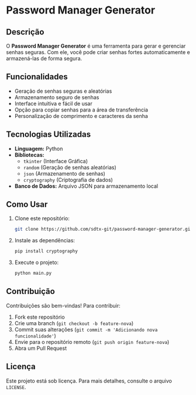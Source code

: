 # Password Manager Generator

## Descrição
O **Password Manager Generator** é uma ferramenta para gerar e gerenciar senhas seguras. Com ele, você pode criar senhas fortes automaticamente e armazená-las de forma segura.

## Funcionalidades
- Geração de senhas seguras e aleatórias
- Armazenamento seguro de senhas
- Interface intuitiva e fácil de usar
- Opção para copiar senhas para a área de transferência
- Personalização de comprimento e caracteres da senha

## Tecnologias Utilizadas
- **Linguagem:** Python
- **Bibliotecas:**
  - `tkinter` (Interface Gráfica)
  - `random` (Geração de senhas aleatórias)
  - `json` (Armazenamento de senhas)
  - `cryptography` (Criptografia de dados)
- **Banco de Dados:** Arquivo JSON para armazenamento local

## Como Usar
1. Clone este repositório:
   ```bash
   git clone https://github.com/sdtx-git/password-manager-generator.git
   ```
2. Instale as dependências:
   ```bash
   pip install cryptography
   ```
3. Execute o projeto:
   ```bash
   python main.py
   ```

## Contribuição
Contribuições são bem-vindas! Para contribuir:
1. Fork este repositório
2. Crie uma branch (`git checkout -b feature-nova`)
3. Commit suas alterações (`git commit -m 'Adicionando nova funcionalidade'`)
4. Envie para o repositório remoto (`git push origin feature-nova`)
5. Abra um Pull Request

## Licença
Este projeto está sob licença. Para mais detalhes, consulte o arquivo `LICENSE`.

